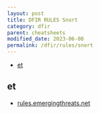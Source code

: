 ```yaml
---
layout: post
title: DFIR RULES Snort
category: dfir
parent: cheatsheets
modified_date: 2023-06-08
permalink: /dfir/rules/snort
---
```



<!-- vscode-markdown-toc -->
* [et](#et)

<!-- vscode-markdown-toc-config
	numbering=false
	autoSave=true
	/vscode-markdown-toc-config -->
<!-- /vscode-markdown-toc -->

## <a name='et'></a>et

* [rules.emergingthreats.net](https://rules.emergingthreats.net/)